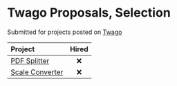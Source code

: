 # Twago Proposals, Selection

Submitted for projects posted on [Twago](https://www.twago.de)

|Project|Hired|
|:------|:---:|
|[PDF Splitter](PdfSplitter)|:x:|
|[Scale Converter](ScaleConverter)|:x:|
